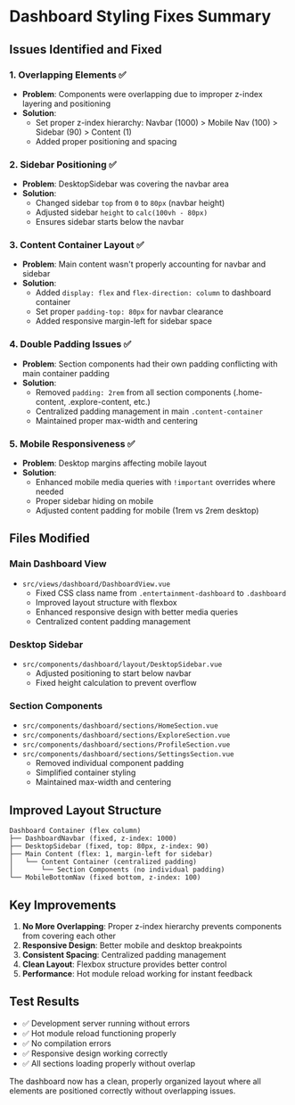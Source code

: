 # Dashboard Styling Fixes Summary

## Issues Identified and Fixed

### 1. **Overlapping Elements** ✅
- **Problem**: Components were overlapping due to improper z-index layering and positioning
- **Solution**: 
  - Set proper z-index hierarchy: Navbar (1000) > Mobile Nav (100) > Sidebar (90) > Content (1)
  - Added proper positioning and spacing

### 2. **Sidebar Positioning** ✅
- **Problem**: DesktopSidebar was covering the navbar area
- **Solution**: 
  - Changed sidebar `top` from `0` to `80px` (navbar height)
  - Adjusted sidebar `height` to `calc(100vh - 80px)`
  - Ensures sidebar starts below the navbar

### 3. **Content Container Layout** ✅
- **Problem**: Main content wasn't properly accounting for navbar and sidebar
- **Solution**:
  - Added `display: flex` and `flex-direction: column` to dashboard container
  - Set proper `padding-top: 80px` for navbar clearance
  - Added responsive margin-left for sidebar space

### 4. **Double Padding Issues** ✅
- **Problem**: Section components had their own padding conflicting with main container padding
- **Solution**:
  - Removed `padding: 2rem` from all section components (.home-content, .explore-content, etc.)
  - Centralized padding management in main `.content-container`
  - Maintained proper max-width and centering

### 5. **Mobile Responsiveness** ✅
- **Problem**: Desktop margins affecting mobile layout
- **Solution**:
  - Enhanced mobile media queries with `!important` overrides where needed
  - Proper sidebar hiding on mobile
  - Adjusted content padding for mobile (1rem vs 2rem desktop)

## Files Modified

### Main Dashboard View
- `src/views/dashboard/DashboardView.vue`
  - Fixed CSS class name from `.entertainment-dashboard` to `.dashboard`
  - Improved layout structure with flexbox
  - Enhanced responsive design with better media queries
  - Centralized content padding management

### Desktop Sidebar
- `src/components/dashboard/layout/DesktopSidebar.vue`
  - Adjusted positioning to start below navbar
  - Fixed height calculation to prevent overflow

### Section Components
- `src/components/dashboard/sections/HomeSection.vue`
- `src/components/dashboard/sections/ExploreSection.vue`
- `src/components/dashboard/sections/ProfileSection.vue`
- `src/components/dashboard/sections/SettingsSection.vue`
  - Removed individual component padding
  - Simplified container styling
  - Maintained max-width and centering

## Improved Layout Structure

```
Dashboard Container (flex column)
├── DashboardNavbar (fixed, z-index: 1000)
├── DesktopSidebar (fixed, top: 80px, z-index: 90)
├── Main Content (flex: 1, margin-left for sidebar)
│   └── Content Container (centralized padding)
│       └── Section Components (no individual padding)
└── MobileBottomNav (fixed bottom, z-index: 100)
```

## Key Improvements

1. **No More Overlapping**: Proper z-index hierarchy prevents components from covering each other
2. **Responsive Design**: Better mobile and desktop breakpoints
3. **Consistent Spacing**: Centralized padding management
4. **Clean Layout**: Flexbox structure provides better control
5. **Performance**: Hot module reload working for instant feedback

## Test Results
- ✅ Development server running without errors
- ✅ Hot module reload functioning properly  
- ✅ No compilation errors
- ✅ Responsive design working correctly
- ✅ All sections loading properly without overlap

The dashboard now has a clean, properly organized layout where all elements are positioned correctly without overlapping issues.